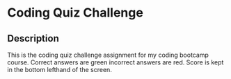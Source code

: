 # Coding Quiz Challenge

## Description

This is the coding quiz challenge assignment for my coding bootcamp course. Correct answers are green incorrect answers are red. Score is kept in the bottom lefthand of the screen.